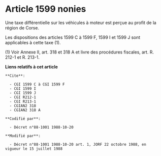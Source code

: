 # Article 1599 nonies

Une taxe différentielle sur les véhicules à moteur est perçue au profit de la région de Corse.

Les dispositions des articles 1599 C à 1599 F, 1599 I et 1599 J sont applicables à cette taxe (1).

(1) Voir Annexe II, art. 318 et 318 A et livre des procédures fiscales, art. R. 212-1 et R. 213-1.

**Liens relatifs à cet article**

	**Cite**:

	  - CGI 1599 C à CGI 1599 F
	  - CGI 1599 I
	  - CGI 1599 J
	  - CGI R212-1
	  - CGI R213-1
	  - CGIAN2 318
	  - CGIAN2 318 A

	**Codifié par**:

	  - Décret n°88-1001 1988-10-20

	**Modifié par**:

	  - Décret n°88-1001 1988-10-20 art. 1, JORF 22 octobre 1988, en vigueur le 15 juillet 1988
